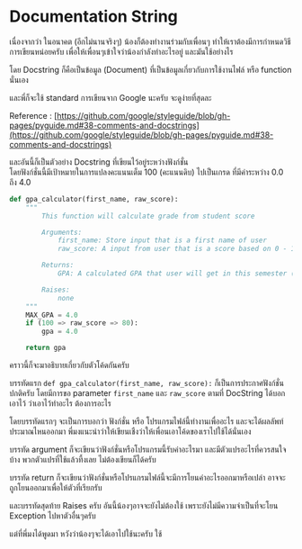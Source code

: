 # Documentation String
เนื่องจากว่า ในอนาคต (อีกไม่นานจริงๆ) น้องก็ต้องทำงานร่วมกับเพื่อนๆ ทำให้เราต้องมีการกำหนดวิธีการเขียนหน่อยครับ เพื่อให้เพื่อนๆเข้าใจว่าน้องกำลังทำอะไรอยู่ และมันใช้อย่างไร

โดย Docstring ก็คือเป็นข้อมูล (Document) ที่เป็นข้อมูลเกี่ยวกับการใช้งานไฟล์ หรือ function นั่นเอง

และพี่ก็จะใช้ standard การเขียนจาก Google นะครับ จะดูง่ายที่สุดละ

Reference : [https://github.com/google/styleguide/blob/gh-pages/pyguide.md#38-comments-and-docstrings](https://github.com/google/styleguide/blob/gh-pages/pyguide.md#38-comments-and-docstrings)

และอันนี้ก็เป็นตัวอย่าง Docstring ที่เขียนไว้อยู่ระหว่างฟังก์ชั่น<br>
โดยฟังก์ชั่นนี้มีเป้าหมายในการแปลงคะแนนเต็ม 100 (คะแนนดิบ) ไปเป็นเกรด ที่มีค่าระหว่าง 0.0 ถึง 4.0
```python
def gpa_calculator(first_name, raw_score):
    """
        This function will calculate grade from student score

        Arguments:
            first_name: Store input that is a first name of user
            raw_score: A input from user that is a score based on 0 - 100 scale

        Returns:
            GPA: A calculated GPA that user will get in this semester (in 0.0 - 4.0 scale with 0.5 increments)

        Raises:
            none
    """
    MAX_GPA = 4.0
    if (100 => raw_score => 80):
        gpa = 4.0

    return gpa
```

คราวนี้ก็จะมาอธิบายเกี่ยวกับตัวโค้ดกันครับ

บรรทัดแรก `def gpa_calculator(first_name, raw_score):` ก็เป็นการประกาศฟังก์ชั่น ปกติครับ โดยมีการขอ parameter `first_name` และ `raw_score` ตามที่ DocString ได้บอกเอาไว้ ว่าเอาไว้ทำอะไร ต้องการอะไร

โดยบรรทัดแรกๆ จะเป็นการบอกว่า ฟังก์ชั่น หรือ โปรแกรมไฟล์นี้ทำงานเพื่ออะไร และจะได้ผลลัพท์ประมาณไหนออกมา พี่มงแนะนำว่าให้เขียนเชืงว่าให้เพื่อนเอาโค้ดของเราไปใช้ได้นั่นเอง

บรรทัด argument ก็จะเขียนว่าฟังก์ชั่นหรือโปรแกรมนี้รับค่าอะไรมา และมีตัวแปรอะไรที่ควรสนใจบ้าง พวกตัวแปรที่ใช้แล้วที้งเลย ไม่ต้องเขียนก็ได้ครับ

บรรทัด return ก็จะเขียนว่าฟังก์ชั่นหรือโปรแกรมไฟล์นี้จะมีการโยนค่าอะไรออกมาหรือเปล่า อาจจะถูกโยนออกมาเพื่อให้ตัวที่เรียกรับ

และบรรทัดสุดท้าย Raises ครับ อันนี้น้องๆอาจจะยังไม่ต้องใช้ เพราะยังไม่มีความจำเป็นที่จะโยน Exception ไปหาตัวอื่นๆครับ

แต่ที่พี่มงได้พูดมา หวังว่าน้องๆจะได้เอาไปใช้นะครับ ใช้
